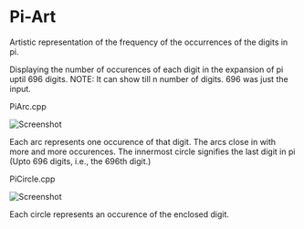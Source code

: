 # Pi-Art
Artistic representation of the frequency of the occurrences of the digits in pi.

Displaying the number of occurences of each digit in the expansion of pi uptil 696 digits.
NOTE: It can show till n number of digits. 696 was just the input.

PiArc.cpp

![Screenshot](http://s7.postimg.org/s6guwtxfv/pi_deca.png)

Each arc represents one occurence of that digit. The arcs close in with more and more occurences. The innermost circle signifies the last digit in pi (Upto 696 digits, i.e., the 696th digit.)


PiCircle.cpp

![Screenshot](http://s29.postimg.org/4ygk0vq7r/pi_circle.png)

Each circle represents an occurence of the enclosed digit.
